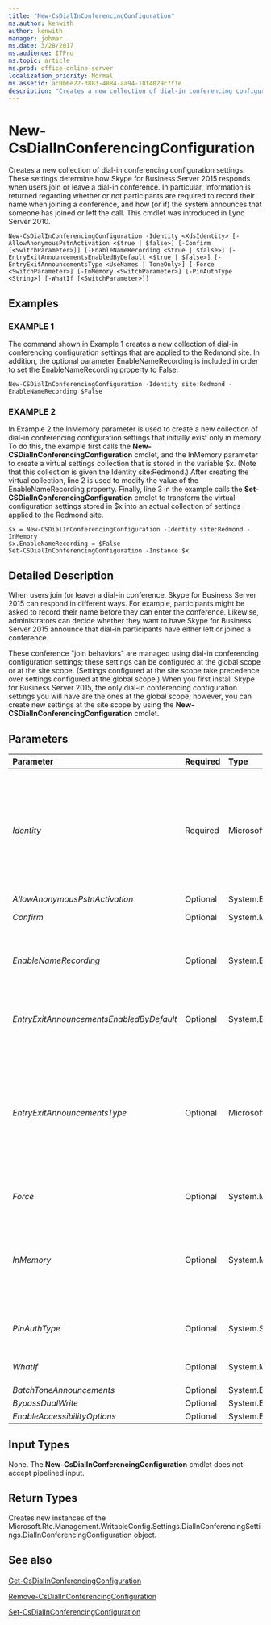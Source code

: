 ```yaml
---
title: "New-CsDialInConferencingConfiguration"
ms.author: kenwith
author: kenwith
manager: johmar
ms.date: 3/28/2017
ms.audience: ITPro
ms.topic: article
ms.prod: office-online-server
localization_priority: Normal
ms.assetid: ac0b6e22-3883-4884-aa94-18f4029c7f1e
description: "Creates a new collection of dial-in conferencing configuration settings. These settings determine how Skype for Business Server 2015 responds when users join or leave a dial-in conference. In particular, information is returned regarding whether or not participants are required to record their name when joining a conference, and how (or if) the system announces that someone has joined or left the call. This cmdlet was introduced in Lync Server 2010."
---
```


# New-CsDialInConferencingConfiguration
 
Creates a new collection of dial-in conferencing configuration settings. These settings determine how Skype for Business Server 2015 responds when users join or leave a dial-in conference. In particular, information is returned regarding whether or not participants are required to record their name when joining a conference, and how (or if) the system announces that someone has joined or left the call. This cmdlet was introduced in Lync Server 2010.
  
```
New-CsDialInConferencingConfiguration -Identity <XdsIdentity> [-AllowAnonymousPstnActivation <$true | $false>] [-Confirm [<SwitchParameter>]] [-EnableNameRecording <$true | $false>] [-EntryExitAnnouncementsEnabledByDefault <$true | $false>] [-EntryExitAnnouncementsType <UseNames | ToneOnly>] [-Force <SwitchParameter>] [-InMemory <SwitchParameter>] [-PinAuthType <String>] [-WhatIf [<SwitchParameter>]]

```

## Examples

### EXAMPLE 1

The command shown in Example 1 creates a new collection of dial-in conferencing configuration settings that are applied to the Redmond site. In addition, the optional parameter EnableNameRecording is included in order to set the EnableNameRecording property to False.
  
```
New-CSDialInConferencingConfiguration -Identity site:Redmond -EnableNameRecording $False
```

### EXAMPLE 2

In Example 2 the InMemory parameter is used to create a new collection of dial-in conferencing configuration settings that initially exist only in memory. To do this, the example first calls the **New-CSDialInConferencingConfiguration** cmdlet, and the InMemory parameter to create a virtual settings collection that is stored in the variable $x. (Note that this collection is given the Identity site:Redmond.) After creating the virtual collection, line 2 is used to modify the value of the EnableNameRecording property. Finally, line 3 in the example calls the **Set-CSDialInConferencingConfiguration** cmdlet to transform the virtual configuration settings stored in $x into an actual collection of settings applied to the Redmond site.
  
```
$x = New-CSDialInConferencingConfiguration -Identity site:Redmond -InMemory
$x.EnableNameRecording = $False
Set-CSDialInConferencingConfiguration -Instance $x
```

## Detailed Description

When users join (or leave) a dial-in conference, Skype for Business Server 2015 can respond in different ways. For example, participants might be asked to record their name before they can enter the conference. Likewise, administrators can decide whether they want to have Skype for Business Server 2015 announce that dial-in participants have either left or joined a conference.
  
These conference "join behaviors" are managed using dial-in conferencing configuration settings; these settings can be configured at the global scope or at the site scope. (Settings configured at the site scope take precedence over settings configured at the global scope.) When you first install Skype for Business Server 2015, the only dial-in conferencing configuration settings you will have are the ones at the global scope; however, you can create new settings at the site scope by using the **New-CSDialInConferencingConfiguration** cmdlet.
  
## Parameters

|**Parameter**|**Required**|**Type**|**Description**|
|:-----|:-----|:-----|:-----|
| _Identity_ <br/> |Required  <br/> |Microsoft.Rtc.Management.Xds.XdsIdentity  <br/> |Indicates the Identity of the dial-in conferencing configuration settings to be created. Because these settings can only be created at the site scope, use syntax similar to this, with the prefix "site:" followed by the name of the site:  `-Identity site:Redmond`.  <br/> Note that there can only be one set of dial-in conferencing configuration settings per site. The sample command will fail if a collection of settings with the Identity site:Redmond already exists.  <br/> |
| _AllowAnonymousPstnActivation_ <br/> |Optional  <br/> |System.Boolean  <br/> |PARAMVALUE: $true | $false  <br/> |
| _Confirm_ <br/> |Optional  <br/> |System.Management.Automation.SwitchParameter  <br/> |Prompts you for confirmation before executing the command.  <br/> |
| _EnableNameRecording_ <br/> |Optional  <br/> |System.Boolean  <br/> |Determines whether or not users are asked to record their name before entering the conference. Set to True ($True) to require name recording; set to False ($False) to bypass name recording. The default value is True.  <br/> |
| _EntryExitAnnouncementsEnabledByDefault_ <br/> |Optional  <br/> |System.Boolean  <br/> |If set to True announcements will be played each time a participant enters or exits a conference. If set to False (the default value), entry and exit announcements will not be played.  <br/> |
| _EntryExitAnnouncementsType_ <br/> |Optional  <br/> |Microsoft.Rtc.Management.WritableConfig.Settings.DialInConferencingSettings.EntryExitAnnouncementsType  <br/> |Indicates the action taken by the system any time a participant enters or leaves a conference. Valid values are:  <br/> UseNames. The person's name is announced any time he or she enters or leaves a conference (for example, "Ken Myer is exiting the conference").  <br/> ToneOnly. A tone is played any time a participant enters or leaves a conference.  <br/> The default value is UseNames. Note that announcements are played only if the EntryExitAnnouncementsEnabledByDefault property is set to True.  <br/> |
| _Force_ <br/> |Optional  <br/> |System.Management.Automation.SwitchParameter  <br/> |Suppresses the display of any non-fatal error message that might occur when running the command.  <br/> |
| _InMemory_ <br/> |Optional  <br/> |System.Management.Automation.SwitchParameter  <br/> |Creates an object reference without actually committing the object as a permanent change. If you assign the output of this cmdlet called with this parameter to a variable, you can make changes to the properties of the object reference and then commit those changes by calling this cmdlet's matching **Set-\<cmdlet\>**. <br/> |
| _PinAuthType_ <br/> |Optional  <br/> |System.String  <br/> |Specifies which users are allowed to use PIN authentication. Allowed values are:  <br/> Everyone  <br/> OrganizerOnly  <br/> |
| _WhatIf_ <br/> |Optional  <br/> |System.Management.Automation.SwitchParameter  <br/> |Describes what would happen if you executed the command without actually executing the command.  <br/> |
| _BatchToneAnnouncements_ <br/> |Optional  <br/> |System.Boolean  <br/> |PARAMVALUE: $true | $false  <br/> |
| _BypassDualWrite_ <br/> |Optional  <br/> |System.Boolean  <br/> |PARAMVALUE: $true | $false  <br/> |
| _EnableAccessibilityOptions_ <br/> |Optional  <br/> |System.Boolean  <br/> |PARAMVALUE: $true | $false  <br/> |
   
## Input Types

None. The **New-CsDialInConferencingConfiguration** cmdlet does not accept pipelined input.
  
## Return Types

Creates new instances of the Microsoft.Rtc.Management.WritableConfig.Settings.DialInConferencingSettings.DialInConferencingConfiguration object.
  
## See also

#### 

[Get-CsDialInConferencingConfiguration](get-csdialinconferencingconfiguration.md)
  
[Remove-CsDialInConferencingConfiguration](remove-csdialinconferencingconfiguration.md)
  
[Set-CsDialInConferencingConfiguration](set-csdialinconferencingconfiguration.md)

